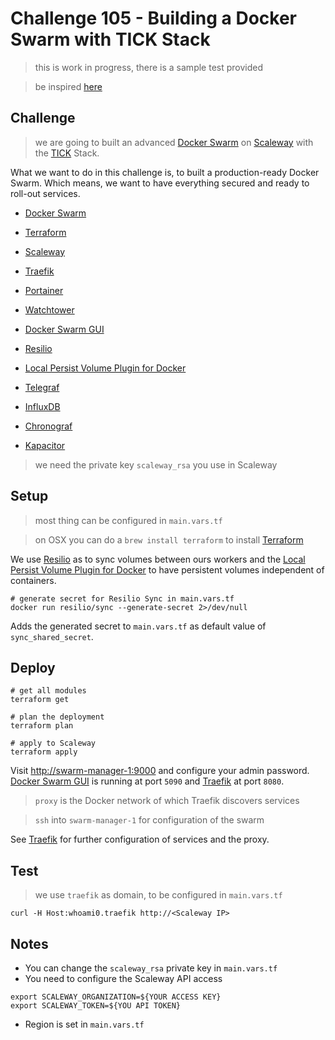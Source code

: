# Challenge 105 - Building a Docker Swarm with TICK Stack

> this is work in progress, there is a sample test provided

> be inspired [here](https://github.com/veggiemonk/awesome-docker)

## Challenge

> we are going to built an advanced [Docker Swarm](https://www.docker.com/products/docker-swarm) on [Scaleway](https://www.scaleway.com) with the [TICK](https://www.influxdata.com/products/open-source/#kapacitor) Stack.

What we want to do in this challenge is, to built a production-ready Docker Swarm. Which means, we want to have everything secured and ready to roll-out services.

* [Docker Swarm](https://www.docker.com/products/docker-swarm)
* [Terraform](terraform.io)
* [Scaleway](https://www.scaleway.com)
* [Traefik](https://traefik.io/)
* [Portainer](https://github.com/portainer/portainer)
* [Watchtower](https://github.com/v2tec/watchtower)
* [Docker Swarm GUI](https://github.com/JulienBreux/docker-swarm-gui)
* [Resilio](https://www.resilio.com/individuals/)
* [Local Persist Volume Plugin for Docker](https://github.com/CWSpear/local-persist)

* [Telegraf](https://www.influxdata.com/time-series-platform/telegraf/)
* [InfluxDB](https://www.influxdata.com/)
* [Chronograf](https://www.influxdata.com/time-series-platform/chronograf/)
* [Kapacitor](https://www.influxdata.com/products/open-source/#kapacitor)

> we need the private key `scaleway_rsa` you use in Scaleway

## Setup

> most thing can be configured in `main.vars.tf`

> on OSX you can do a `brew install terraform` to install [Terraform](terraform.io)

We use [Resilio](https://www.resilio.com/individuals/) as to sync volumes between ours workers and the [Local Persist Volume Plugin for Docker](https://github.com/CWSpear/local-persist) to have persistent volumes independent of containers.

```
# generate secret for Resilio Sync in main.vars.tf
docker run resilio/sync --generate-secret 2>/dev/null
```

Adds the generated secret to `main.vars.tf` as default value of `sync_shared_secret`.

## Deploy

```
# get all modules
terraform get

# plan the deployment
terraform plan

# apply to Scaleway
terraform apply
```

Visit [http://swarm-manager-1:9000](http://swarm-manager-1:9000) and configure your admin password. [Docker Swarm GUI](https://github.com/JulienBreux/docker-swarm-gui) is running at port `5090` and [Traefik](https://traefik.io/) at port `8080`.

> `proxy` is the Docker network of which Traefik discovers services

> `ssh` into `swarm-manager-1` for configuration of the swarm

See [Traefik](https://traefik.io/) for further configuration of services and the proxy.

## Test

> we use `traefik` as domain, to be configured in `main.vars.tf`

```
curl -H Host:whoami0.traefik http://<Scaleway IP>
```

## Notes

* You can change the `scaleway_rsa` private key in `main.vars.tf` 
* You need to configure the Scaleway API access 

```
export SCALEWAY_ORGANIZATION=${YOUR ACCESS KEY}
export SCALEWAY_TOKEN=${YOU API TOKEN}
```

* Region is set in `main.vars.tf` 